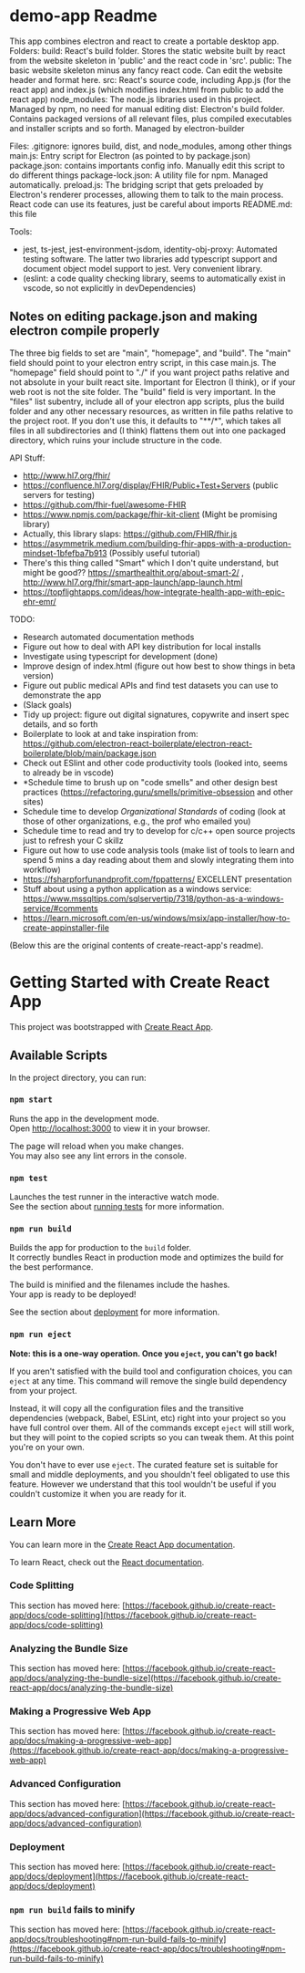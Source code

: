 # demo-app Readme

This app combines electron and react to create a portable desktop app.
Folders: 
  build: React's build folder. Stores the static website built by react from the website skeleton in 'public' and the react code in 'src'.
  public: The basic website skeleton minus any fancy react code. Can edit the website header and format here.
  src: React's source code, including App.js (for the react app) and index.js (which modifies index.html from public to add the react app)
  node_modules: The node.js libraries used in this project. Managed by npm, no need for manual editing
  dist: Electron's build folder. Contains packaged versions of all relevant files, plus compiled executables and installer scripts and so forth. Managed by electron-builder

Files:
  .gitignore: ignores build, dist, and node_modules, among other things
  main.js: Entry script for Electron (as pointed to by package.json)
  package.json: contains importants config info. Manually edit this script to do different things
  package-lock.json: A utility file for npm. Managed automatically.
  preload.js: The bridging script that gets preloaded by Electron's renderer processes, allowing them to talk to the main process. React code can use its features, just be careful about imports
  README.md: this file

Tools:
  - jest, ts-jest, jest-environment-jsdom, identity-obj-proxy: Automated testing software. The latter two libraries add typescript support and document object model support to jest. Very convenient library.
  - (eslint: a code quality checking library, seems to automatically exist in vscode, so not explicitly in devDependencies)


## Notes on editing package.json and making electron compile properly

The three big fields to set are "main", "homepage", and "build". The "main" field should point to your electron entry script, in this case main.js. The "homepage" field should point to "./" if you want project paths relative and not absolute in your built react site. Important for Electron (I think), or if your web root is not the site folder. The "build" field is very important. In the "files" list subentry, include all of your electron app scripts, plus the build folder and any other necessary resources, as written in file paths relative to the project root. If you don't use this, it defaults to "**/*", which takes all files in all subdirectories and (I think) flattens them out into one packaged directory, which ruins your include structure in the code.


API Stuff:
- http://www.hl7.org/fhir/
- https://confluence.hl7.org/display/FHIR/Public+Test+Servers   (public servers for testing)
- https://github.com/fhir-fuel/awesome-FHIR
- https://www.npmjs.com/package/fhir-kit-client  (Might be promising library)
- Actually, this library slaps: https://github.com/FHIR/fhir.js
- https://asymmetrik.medium.com/building-fhir-apps-with-a-production-mindset-1bfefba7b913 (Possibly useful tutorial)
- There's this thing called "Smart" which I don't quite understand, but might be good?? https://smarthealthit.org/about-smart-2/ , http://www.hl7.org/fhir/smart-app-launch/app-launch.html
- https://topflightapps.com/ideas/how-integrate-health-app-with-epic-ehr-emr/

TODO:
 - Research automated documentation methods
 - Figure out how to deal with API key distribution for local installs
 - Investigate using typescript for development (done)
 - Improve design of index.html (figure out how best to show things in beta version)
 - Figure out public medical APIs and find test datasets you can use to demonstrate the app
 - (Slack goals)
 - Tidy up project: figure out digital signatures, copywrite and insert spec details, and so forth
 - Boilerplate to look at and take inspiration from: https://github.com/electron-react-boilerplate/electron-react-boilerplate/blob/main/package.json 
 - Check out ESlint and other code productivity tools (looked into, seems to already be in vscode)
 - *Schedule time to brush up on "code smells" and other design best practices (https://refactoring.guru/smells/primitive-obsession and other sites)
 - Schedule time to develop *Organizational Standards* of coding (look at those of other organizations, e.g., the prof who emailed you)
 - Schedule time to read and try to develop for c/c++ open source projects just to refresh your C skillz
 - Figure out how to use code analysis tools (make list of tools to learn and spend 5 mins a day reading about them and slowly integrating them into workflow)
 - https://fsharpforfunandprofit.com/fppatterns/    EXCELLENT presentation
- Stuff about using a python application as a windows service: https://www.mssqltips.com/sqlservertip/7318/python-as-a-windows-service/#comments
- https://learn.microsoft.com/en-us/windows/msix/app-installer/how-to-create-appinstaller-file

(Below this are the original contents of create-react-app's readme).


# Getting Started with Create React App

This project was bootstrapped with [Create React App](https://github.com/facebook/create-react-app).

## Available Scripts

In the project directory, you can run:

### `npm start`

Runs the app in the development mode.\
Open [http://localhost:3000](http://localhost:3000) to view it in your browser.

The page will reload when you make changes.\
You may also see any lint errors in the console.

### `npm test`

Launches the test runner in the interactive watch mode.\
See the section about [running tests](https://facebook.github.io/create-react-app/docs/running-tests) for more information.

### `npm run build`

Builds the app for production to the `build` folder.\
It correctly bundles React in production mode and optimizes the build for the best performance.

The build is minified and the filenames include the hashes.\
Your app is ready to be deployed!

See the section about [deployment](https://facebook.github.io/create-react-app/docs/deployment) for more information.

### `npm run eject`

**Note: this is a one-way operation. Once you `eject`, you can't go back!**

If you aren't satisfied with the build tool and configuration choices, you can `eject` at any time. This command will remove the single build dependency from your project.

Instead, it will copy all the configuration files and the transitive dependencies (webpack, Babel, ESLint, etc) right into your project so you have full control over them. All of the commands except `eject` will still work, but they will point to the copied scripts so you can tweak them. At this point you're on your own.

You don't have to ever use `eject`. The curated feature set is suitable for small and middle deployments, and you shouldn't feel obligated to use this feature. However we understand that this tool wouldn't be useful if you couldn't customize it when you are ready for it.

## Learn More

You can learn more in the [Create React App documentation](https://facebook.github.io/create-react-app/docs/getting-started).

To learn React, check out the [React documentation](https://reactjs.org/).

### Code Splitting

This section has moved here: [https://facebook.github.io/create-react-app/docs/code-splitting](https://facebook.github.io/create-react-app/docs/code-splitting)

### Analyzing the Bundle Size

This section has moved here: [https://facebook.github.io/create-react-app/docs/analyzing-the-bundle-size](https://facebook.github.io/create-react-app/docs/analyzing-the-bundle-size)

### Making a Progressive Web App

This section has moved here: [https://facebook.github.io/create-react-app/docs/making-a-progressive-web-app](https://facebook.github.io/create-react-app/docs/making-a-progressive-web-app)

### Advanced Configuration

This section has moved here: [https://facebook.github.io/create-react-app/docs/advanced-configuration](https://facebook.github.io/create-react-app/docs/advanced-configuration)

### Deployment

This section has moved here: [https://facebook.github.io/create-react-app/docs/deployment](https://facebook.github.io/create-react-app/docs/deployment)

### `npm run build` fails to minify

This section has moved here: [https://facebook.github.io/create-react-app/docs/troubleshooting#npm-run-build-fails-to-minify](https://facebook.github.io/create-react-app/docs/troubleshooting#npm-run-build-fails-to-minify)
